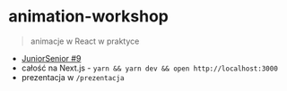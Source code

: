 # animation-workshop

> animacje w React w praktyce

- [JuniorSenior #9](https://www.youtube.com/watch?v=vOHfAznH1Po)
- całość na Next.js - `yarn && yarn dev && open http://localhost:3000`
- prezentacja w `/prezentacja`
